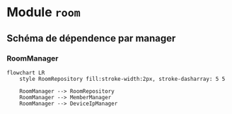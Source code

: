 # Module `room`

## Schéma de dépendence par manager
### RoomManager
```mermaid
flowchart LR
    style RoomRepository fill:stroke-width:2px, stroke-dasharray: 5 5

    RoomManager --> RoomRepository
    RoomManager --> MemberManager
    RoomManager --> DeviceIpManager
```
